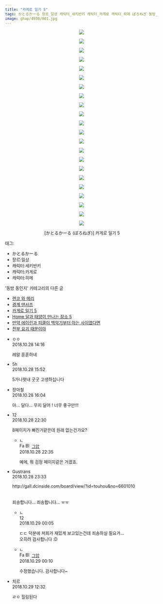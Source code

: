 ```yaml
---
title: "카게로 일기 5"
tags: かとるかーる 장르_일상 캐릭터_세키반키 캐릭터_카게로 캐릭터_히메 ぽろねぎ 동방_동인지
image: ghap/4930/001.jpg
---
```

<div class="article">
<p style="text-align: center; clear: none; float: none;"><img src="{{ site.nasurl }}/ghap/4930/001.jpg"/></p>
<p style="text-align: center; clear: none; float: none;"><img src="{{ site.nasurl }}/ghap/4930/002.jpg"/></p>
<p style="text-align: center; clear: none; float: none;"><img src="{{ site.nasurl }}/ghap/4930/003.jpg"/></p>
<p style="text-align: center; clear: none; float: none;"><img src="{{ site.nasurl }}/ghap/4930/004.jpg"/></p>
<p style="text-align: center; clear: none; float: none;"><img src="{{ site.nasurl }}/ghap/4930/005.jpg"/></p>
<p style="text-align: center; clear: none; float: none;"><img src="{{ site.nasurl }}/ghap/4930/006.jpg"/></p>
<p style="text-align: center; clear: none; float: none;"><img src="{{ site.nasurl }}/ghap/4930/007.jpg"/></p>
<p style="text-align: center; clear: none; float: none;"><img src="{{ site.nasurl }}/ghap/4930/008.jpg"/></p>
<p style="text-align: center; clear: none; float: none;"><img src="{{ site.nasurl }}/ghap/4930/009.jpg"/></p>
<p style="text-align: center; clear: none; float: none;"><img src="{{ site.nasurl }}/ghap/4930/010.jpg"/></p>
<p style="text-align: center; clear: none; float: none;"><img src="{{ site.nasurl }}/ghap/4930/011.jpg"/></p>
<p style="text-align: center; clear: none; float: none;"><img src="{{ site.nasurl }}/ghap/4930/012.jpg"/></p>
<p style="text-align: center; clear: none; float: none;"><img src="{{ site.nasurl }}/ghap/4930/013.jpg"/></p>
<p style="text-align: center; clear: none; float: none;"><img src="{{ site.nasurl }}/ghap/4930/014.jpg"/></p>
<p style="text-align: center; clear: none; float: none;"><img src="{{ site.nasurl }}/ghap/4930/015.jpg"/></p>
<p style="text-align: center; clear: none; float: none;"><img src="{{ site.nasurl }}/ghap/4930/016.jpg"/></p>
<p style="text-align: center; clear: none; float: none;"><img src="{{ site.nasurl }}/ghap/4930/017.jpg"/></p>
<p style="text-align: center; clear: none; float: none;"><img src="{{ site.nasurl }}/ghap/4930/018.jpg"/></p>
<p style="text-align: center; clear: none; float: none;"><img src="{{ site.nasurl }}/ghap/4930/019.jpg"/></p>
<p style="text-align: center; clear: none; float: none;"><img src="{{ site.nasurl }}/ghap/4930/020.jpg"/></p>
<p style="text-align: center; clear: none; float: none;"><img src="{{ site.nasurl }}/ghap/4930/021.jpg"/></p>
<p style="text-align: center; clear: none; float: none;"><img src="{{ site.nasurl }}/ghap/4930/022.jpg"/></p>
<p style="text-align: center; clear: none; float: none;"> [かとるかーる (ぽろねぎ)] 카게로 일기 5</p>
</div><div class="tagTrail">
<p>태그: </p>
<ul>
<li>かとるかーる</li>
<li>장르:일상</li>
<li>캐릭터:세키반키</li>
<li>캐릭터:카게로</li>
<li>캐릭터:히메</li>
</ul>
</div><div class="another">
<p>'동방 동인지' 카테고리의 다른 글</p>
<ul>
<li><a href="/2018-11-01-ghap_5052">렌코 와 메리</a></li>
<li><a href="/2018-10-29-ghap_4821">경계 댄서즈</a></li>
<li><a href="/2018-10-28-ghap_4930">카게로 일기 5</a></li>
<li><a href="/2018-10-28-ghap_4929">Home 달과 태양이 만나는 장소 5</a></li>
<li><a href="/2018-10-27-ghap_4904">만약 에이린과 피클이 백악기부터 아는 사이였다면</a></li>
<li><a href="/2018-10-25-ghap_4831">전부 요괴 때문이야</a></li>
</ul>
</div><div class="cb_module cb_fluid">
<div class="cb_wrt cb_profile">
<div class="comment">
<ul>
<li class="cb_thumb_off" id="comment15363900">
<div class="cb_comment_area">
<div class="cb_info_area">
<div class="cb_section">
<span class="cb_nick_name">ㅇㅇ</span>
</div>
<div class="cb_section">
<span class="cb_date">2018.10.28 14:16 </span>
</div>
</div>
<div class="cb_dsc_comment">
<p class="cb_dsc">
											레알 훈훈하네
										</p>
</div>
</div></li>
<li class="cb_thumb_off" id="comment15363925">
<div class="cb_comment_area">
<div class="cb_info_area">
<div class="cb_section">
<span class="cb_nick_name">5h</span>
</div>
<div class="cb_section">
<span class="cb_date">2018.10.28 15:52 </span>
</div>
</div>
<div class="cb_dsc_comment">
<p class="cb_dsc">
											5가나왓내 굿굿 고생하십니다
										</p>
</div>
</div></li>
<li class="cb_thumb_off" id="comment15363930">
<div class="cb_comment_area">
<div class="cb_info_area">
<div class="cb_section">
<span class="cb_nick_name">장마철</span>
</div>
<div class="cb_section">
<span class="cb_date">2018.10.28 16:04 </span>
</div>
</div>
<div class="cb_dsc_comment">
<p class="cb_dsc">
											아... 달다... 무지 달어 ! 너무 좋구만!!!
										</p>
</div>
</div></li>
<li class="cb_thumb_off" id="comment15364067">
<div class="cb_comment_area">
<div class="cb_info_area">
<div class="cb_section">
<span class="cb_nick_name">12</span>
</div>
<div class="cb_section">
<span class="cb_date">2018.10.28 22:30 </span>
</div>
</div>
<div class="cb_dsc_comment">
<p class="cb_dsc">
											8페이지가 빠진거같은데 원래 없는건가요?
										</p>
</div>
<ul>
<li class="cb_thumb_off" id="comment15364069">
<span class="cb_bu_subnode">ㄴ</span>
<div class="cb_comment_area">
<div class="cb_info_area">
<div class="cb_section">
<span class="cb_nick_name"><img alt="Favicon of https://ghaptouhou.tistory.com" height="16" onerror="this.onerror=null;this.parentNode.removeChild(this)" src="https://ghaptouhou.tistory.com/favicon.ico" width="16"/> <img alt="BlogIcon" height="16" onerror="this.parentNode.removeChild(this)" src="https://ghaptouhou.tistory.com/index.gif" width="16"/> <a href="https://ghaptouhou.tistory.com" onclick="return openLinkInNewWindow(this)"> 그압</a><span class="tistoryProfileLayerTrigger" onclick='TistoryProfile.show(event, this, {"title":"\uc800\uae30 \uc774\uac70 \ub098\uc911\uc5d0 \uc218\uc815 \uac00\ub2a5\ud558\ub098\uc694","url":"https:\/\/ghap.tistory.com","nickname":"\uadf8\uc555","items":[]}); return false;'></span></span>
</div>
<div class="cb_section">
<span class="cb_date">2018.10.28 22:35 </span>
</div>
</div>
<div class="cb_dsc_comment">
<p class="cb_dsc">
																예에, 뭐 검정 페이지같은 거겠죠.
															</p>
</div>
</div>
</li>
</ul>
</div></li>
<li class="cb_thumb_off" id="comment15364104">
<div class="cb_comment_area">
<div class="cb_info_area">
<div class="cb_section">
<span class="cb_nick_name">Gustrans</span>
</div>
<div class="cb_section">
<span class="cb_date">2018.10.28 23:33 </span>
</div>
</div>
<div class="cb_dsc_comment">
<p class="cb_dsc">
											http://gall.dcinside.com/board/view/?id=touhou&amp;no=6601010<br/>
<br/>
<br/>
죄송합니다... 죄송합니다... ㅠㅠ
										</p>
</div>
<ul>
<li class="cb_thumb_off" id="comment15364121">
<span class="cb_bu_subnode">ㄴ</span>
<div class="cb_comment_area">
<div class="cb_info_area">
<div class="cb_section">
<span class="cb_nick_name">12</span>
</div>
<div class="cb_section">
<span class="cb_date">2018.10.29 00:05 </span>
</div>
</div>
<div class="cb_dsc_comment">
<p class="cb_dsc">
																ㄷㄷ 덕분에 저희가 재밌게 보고있는건데 죄송하실 필요가...<br/>
오히려 감사합니다 :D
															</p>
</div>
</div>
</li>
<li class="cb_thumb_off" id="comment15364127">
<span class="cb_bu_subnode">ㄴ</span>
<div class="cb_comment_area">
<div class="cb_info_area">
<div class="cb_section">
<span class="cb_nick_name"><img alt="Favicon of https://ghaptouhou.tistory.com" height="16" onerror="this.onerror=null;this.parentNode.removeChild(this)" src="https://ghaptouhou.tistory.com/favicon.ico" width="16"/> <img alt="BlogIcon" height="16" onerror="this.parentNode.removeChild(this)" src="https://ghaptouhou.tistory.com/index.gif" width="16"/> <a href="https://ghaptouhou.tistory.com" onclick="return openLinkInNewWindow(this)"> 그압</a><span class="tistoryProfileLayerTrigger" onclick='TistoryProfile.show(event, this, {"title":"\uc800\uae30 \uc774\uac70 \ub098\uc911\uc5d0 \uc218\uc815 \uac00\ub2a5\ud558\ub098\uc694","url":"https:\/\/ghap.tistory.com","nickname":"\uadf8\uc555","items":[]}); return false;'></span></span>
</div>
<div class="cb_section">
<span class="cb_date">2018.10.29 00:10 </span>
</div>
</div>
<div class="cb_dsc_comment">
<p class="cb_dsc">
																수정했습니다. 감사합니다~
															</p>
</div>
</div>
</li>
</ul>
</div></li>
<li class="cb_thumb_off" id="comment15364368">
<div class="cb_comment_area">
<div class="cb_info_area">
<div class="cb_section">
<span class="cb_nick_name">치르</span>
</div>
<div class="cb_section">
<span class="cb_date">2018.10.29 12:32 </span>
</div>
</div>
<div class="cb_dsc_comment">
<p class="cb_dsc">
											ㄹㅇ 힐링된다
										</p>
</div>
</div></li>
</ul>
</div>
</div><!-- commentList close -->
</div>